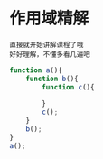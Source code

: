 # 作用域精解

```
直接就开始讲解课程了哦
好好理解，不懂多看几遍吧
```

```javascript
function a(){
    function b(){
        function c(){
            
        }
        c();
    }
    b();
}
a();
```

